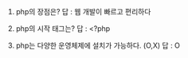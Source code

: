 1. php의 장점은?
 답 : 웹 개발이 빠르고 편리하다

2. php의 시작 태그는?
 답 : <?php

3. php는 다양한 운영체제에 설치가 가능하다. (O,X)
 답 : O